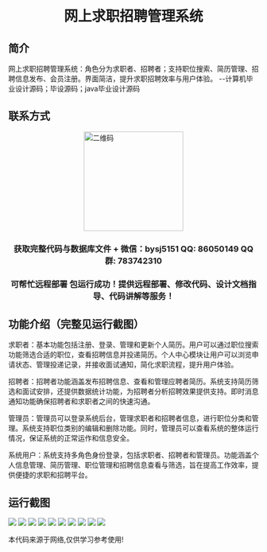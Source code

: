 <p><h1 align="center">网上求职招聘管理系统</h1></p>

## 简介
网上求职招聘管理系统：角色分为求职者、招聘者；支持职位搜索、简历管理、招聘信息发布、会员注册。界面简洁，提升求职招聘效率与用户体验。    --计算机毕业设计源码；毕设源码；java毕业设计源码


## 联系方式
<img src="https://bs-1329754181.cos.ap-shanghai.myqcloud.com/wx.jpg" alt="二维码" style="display: block; margin: 0 auto;" width="200px">
<p><h3 align="center">获取完整代码与数据库文件 + 微信：bysj5151 QQ: 86050149 QQ群: 783742310</h3></p>
<p><h3 align="center">可帮忙远程部署 包运行成功！提供远程部署、修改代码、设计文档指导、代码讲解等服务！</h3></p>

## 功能介绍（完整见运行截图）
求职者：基本功能包括注册、登录、管理和更新个人简历。用户可以通过职位搜索功能筛选合适的职位，查看招聘信息并投递简历。个人中心模块让用户可以浏览申请状态、管理投递记录，并接收面试通知，简化求职流程，提升用户体验。

招聘者：招聘者功能涵盖发布招聘信息、查看和管理应聘者简历。系统支持简历筛选和面试安排，还提供数据统计功能，为招聘者分析招聘效果提供支持。即时消息通知功能确保招聘者和求职者之间的快速沟通。

管理员：管理员可以登录系统后台，管理求职者和招聘者信息，进行职位分类和管理。系统支持职位类别的编辑和删除功能。同时，管理员可以查看系统的整体运行情况，保证系统的正常运作和信息安全。

系统用户：系统支持多角色身份登录，包括求职者、招聘者和管理员。功能涵盖个人信息管理、简历管理、职位管理和招聘信息查看与筛选，旨在提高工作效率，提供便捷的求职和招聘平台。


## 运行截图
![](imgs/588112-20220208203658934-1460463634.png)
![](imgs/588112-20220208203705925-323007126.png)
![](imgs/588112-20220208203711126-1897027666.png)
![](imgs/588112-20220208203716970-166817863.png)
![](imgs/588112-20220208203726796-187021636.png)
![](imgs/588112-20220208203732276-929108580.png)
![](imgs/588112-20220208203737446-273366155.png)
![](imgs/588112-20220208203743478-1533323901.png)
![](imgs/588112-20220208203756116-1635739011.png)
![](imgs/588112-20220208203802038-648907838.png)

<p>本代码来源于网络,仅供学习参考使用!</p>
